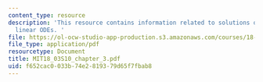 ```yaml
---
content_type: resource
description: 'This resource contains information related to solutions of first order
  linear ODEs. '
file: https://ol-ocw-studio-app-production.s3.amazonaws.com/courses/18-03-differential-equations-spring-2010/f652cac0033b74e2819379d65f7fbab8_MIT18_03S10_chapter_3.pdf
file_type: application/pdf
resourcetype: Document
title: MIT18_03S10_chapter_3.pdf
uid: f652cac0-033b-74e2-8193-79d65f7fbab8
---
```

